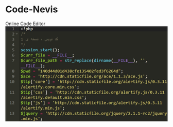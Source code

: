 # Code-Nevis
Online Code Editor
![code-nevis](https://raw.githubusercontent.com/ahmadpanah/Code-Nevis/master/code-nevis.jpg)
